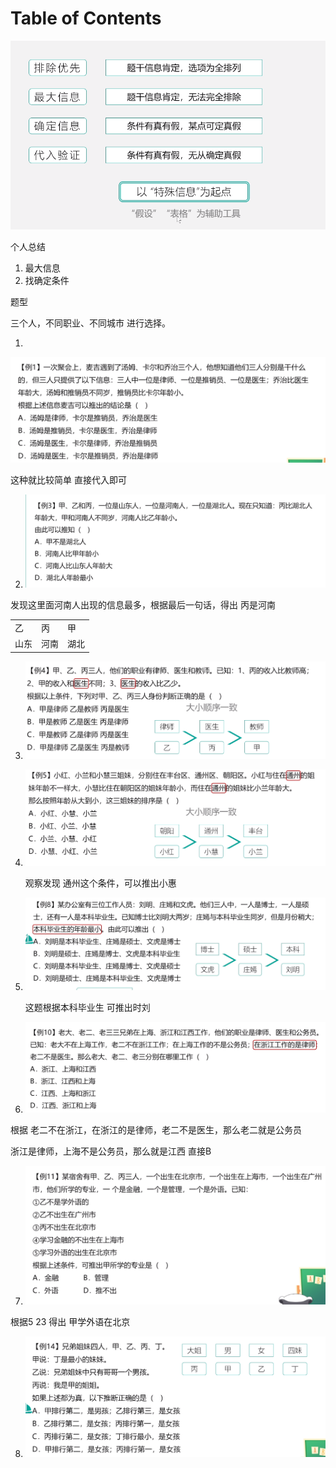 # Table of Contents





![image-20231206214550565](.images/image-20231206214550565.png)

个人总结

1. 最大信息
2. 找确定条件

题型

三个人，不同职业、不同城市 进行选择。



1.

![image-20231206214651954](.images/image-20231206214651954.png)

这种就比较简单 直接代入即可

2. ![image-20231206214729425](.images/image-20231206214729425.png)

发现这里面河南人出现的信息最多，根据最后一句话，得出 丙是河南

|      |      |      |
| ---- | ---- | ---- |
| 乙   | 丙   | 甲   |
| 山东 | 河南 | 湖北 |

3. ![image-20231206215755174](.images/image-20231206215755174.png)

4. ![image-20231206215951201](.images/image-20231206215951201.png)

   观察发现 通州这个条件，可以推出小惠

5. ![image-20231206220104129](.images/image-20231206220104129.png)

   这题根据本科毕业生 可推出时刘

6. ![image-20231206220149120](.images/image-20231206220149120.png)

根据 老二不在浙江，在浙江的是律师，老二不是医生，那么老二就是公务员

浙江是律师，上海不是公务员，那么就是江西 直接B

7. ![image-20231206220303569](.images/image-20231206220303569.png)

根据5  23 得出 甲学外语在北京

8. ![image-20231206220439728](.images/image-20231206220439728.png)

